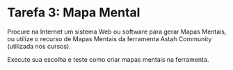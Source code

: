# Tarefa 3: Mapa Mental
Procure na Internet um sistema Web ou software para gerar Mapas Mentais, ou utilize o recurso de Mapas Mentais da ferramenta Astah Community (utilizada nos cursos).

Execute sua escolha e teste como criar mapas mentais na ferramenta.
